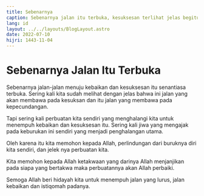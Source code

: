 ```yaml
---
title: Sebenarnya
caption: Sebenarnya jalan itu terbuka, kesuksesan terlihat jelas begitu pula dengan kegagalan, tapi diri kita penuh kelalaian kalau bukan karena pertolongan Allah.
lang: id
layout: ../../layouts/BlogLayout.astro
date: 2022-07-10
hijri: 1443-11-04
---
```


# Sebenarnya Jalan Itu Terbuka
Sebenarnya jalan-jalan menuju kebaikan dan kesuksesan itu senantiasa terbuka.
Sering kali kita sudah melihat dengan jelas bahwa ini jalan yang akan membawa pada kesuksan dan itu jalan yang membawa pada kepecundangan.

Tapi sering kali perbuatan kita sendiri yang menghalangi kita untuk menempuh kebaikan dan kesuksesan itu.
Sering kali jiwa yang mengajak pada keburukan ini sendiri yang menjadi penghalangan utama.

Oleh karena itu kita memohon kepada Allah, perlindungan dari buruknya diri kita sendiri, dan jelek nya perbuatan kita.

Kita memohon kepada Allah ketakwaan yang darinya Allah menjanjikan pada siapa yang bertakwa maka perbuatannya akan Allah perbaiki.

Semoga Allah beri hidayah kita untuk menempuh jalan yang lurus, jalan kebaikan dan istiqomah padanya.
